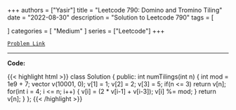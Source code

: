 
+++
authors = ["Yasir"]
title = "Leetcode 790: Domino and Tromino Tiling"
date = "2022-08-30"
description = "Solution to Leetcode 790"
tags = [
    
]
categories = [
    "Medium"
]
series = ["Leetcode"]
+++



[`Problem Link`](https://leetcode.com/problems/domino-and-tromino-tiling/description/)

---

**Code:**

{{< highlight html >}}
class Solution {
public:
    int numTilings(int n) {
        int mod = 1e9 + 7;
        vector<long long> v(10001, 0);
        v[1] = 1;
        v[2] = 2;
        v[3] = 5;
        if(n <= 3) return v[n];
        for(int i = 4; i <= n; i++) {
            v[i]  = (2 * v[i-1] + v[i-3]);
            v[i] %= mod;
        }
        return v[n];
    }
};
{{< /highlight >}}

